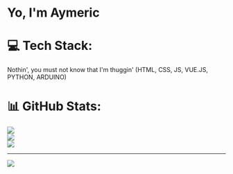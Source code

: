 # Yo, I'm Aymeric

# 💻 Tech Stack:
Nothin', you must not know that I'm thuggin' (HTML, CSS, JS, VUE.JS, PYTHON, ARDUINO)

# 📊 GitHub Stats:
![](https://github-readme-stats.vercel.app/api?username=ayxxxxx&theme=shadow_blue&hide_border=true&include_all_commits=false&count_private=false)<br/>
![](https://github-readme-streak-stats.herokuapp.com/?user=ayxxxxx&theme=shadow_blue&hide_border=true)<br/>
![](https://github-readme-stats.vercel.app/api/top-langs/?username=ayxxxxx&theme=shadow_blue&hide_border=true&include_all_commits=false&count_private=false&layout=compact)

---
[![](https://visitcount.itsvg.in/api?id=ayxxxxx&icon=1&color=1)](https://visitcount.itsvg.in)

